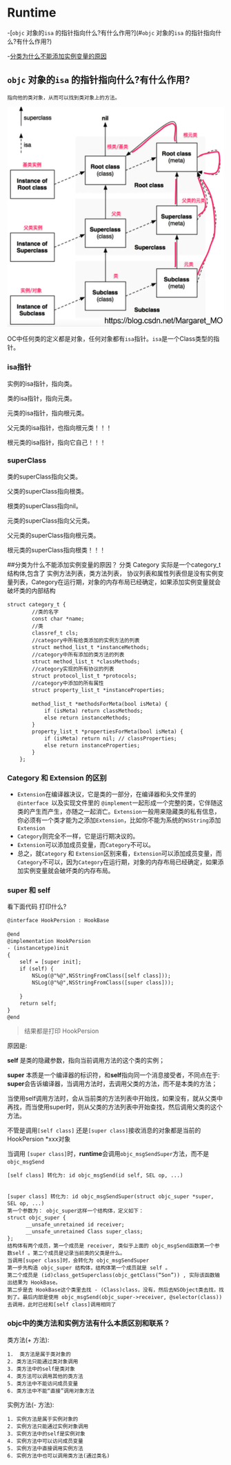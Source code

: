 # Runtime
 -[```objc``` 对象的```isa``` 的指针指向什么?有什么作用?](#```objc``` 对象的```isa``` 的指针指向什么?有什么作用?)
 
-[分类为什么不能添加实例变量的原因](#分类为什么不能添加实例变量的原因)



## ```objc``` 对象的```isa``` 的指针指向什么?有什么作用?

	指向他的类对象，从而可以找到类对象上的方法。
	
![mete_class](images/mete_class.png)

OC中任何类的定义都是对象，任何对象都有```isa```指针。```isa```是一个Class类型的指针。
### isa指针
实例的isa指针，指向类。

类的isa指针，指向元类。

元类的isa指针，指向根元类。

父元类的isa指针，也指向根元类！！！

根元类的isa指针，指向它自己！！！
### superClass
类的superClass指向父类。

父类的superClass指向根类。

根类的superClass指向nil。

元类的superClass指向父元类。

父元类的superClass指向根元类。

根元类的superClass指向根类！！！

##分类为什么不能添加实例变量的原因？
分类 Category 实际是一个category_t结构体,包含了 实例方法列表，类方法列表， 协议列表和属性列表但是没有实例变量列表，Category在运行期，对象的内存布局已经确定，如果添加实例变量就会破坏类的内部结构

```
struct category_t {
        //类的名字
        const char *name;
        //类
        classref_t cls;
        //category中所有给类添加的实例方法的列表
        struct method_list_t *instanceMethods;
        //category中所有添加的类方法的列表
        struct method_list_t *classMethods;
        //category实现的所有协议的列表
        struct protocol_list_t *protocols;
        //category中添加的所有属性
        struct property_list_t *instanceProperties;

        method_list_t *methodsForMeta(bool isMeta) {
            if (isMeta) return classMethods;
            else return instanceMethods;
        }
        property_list_t *propertiesForMeta(bool isMeta) {
            if (isMeta) return nil; // classProperties;
            else return instanceProperties;
        }
    };
```

### Category 和 Extension 的区别
* ```Extension```在编译器决议，它是类的一部分，在编译器和头文件里的```@interface ```以及实现文件里的 ```@implement```一起形成一个完整的类，它伴随这类的产生而产生，亦随之一起消亡。```Extension```一般用来隐藏类的私有信息，你必须有一个类才能为之添加```Extension```，比如你不能为系统的```NSString```添加 ```Extension```
* ```Category```则完全不一样，它是运行期决议的。
* ```Extension```可以添加成员变量，而```Category```不可以。
* 总之，就```Category``` 和 ```Extension```区别来看，```Extension```可以添加成员变量，而```Category```不可以，因为```Category```在运行期，对象的内存布局已经确定，如果添加实例变量就会破坏类的内存布局。

### super 和 self
看下面代码 打印什么?

```
@interface HookPersion : HookBase 

@end
@implementation HookPersion
- (instancetype)init
{
    self = [super init];
    if (self) {
        NSLog(@"%@",NSStringFromClass([self class]));
        NSLog(@"%@",NSStringFromClass([super class]));

    }
    return self;
}
@end
```

> 结果都是打印 HookPersion

原因是: 

**self** 是类的隐藏参数，指向当前调用方法的这个类的实例；

**super** 本质是一个编译器的标识符，和**self**指向同一个消息接受者，不同点在于: **super**会告诉编译器，当调用方法时，去调用父类的方法，而不是本类的方法；

当使用self调用方法时，会从当前类的方法列表中开始找，如果没有，就从父类中再找，而当使用super时，则从父类的方法列表中开始查找，然后调用父类的这个方法。

不管是调用```[self class]``` 还是```[super class]```接收消息的对象都是当前的 HookPersion *xxx对象

当调用 ```[super class]```时，**runtime**会调用```objc_msgSendSuper```方法，而不是```objc_msgSend```

```
[self class] 转化为: id objc_msgSend(id self, SEL op, ...)


[super class] 转化为: id objc_msgSendSuper(struct objc_super *super, SEL op, ...)
第一个参数为： objc_super这样一个结构体，定义如下：
struct objc_super {
      __unsafe_unretained id receiver;
      __unsafe_unretained Class super_class;
};
结构体有两个成员，第一个成员是 receiver, 类似于上面的 objc_msgSend函数第一个参数self 。第二个成员是记录当前类的父类是什么。
当调用[super class]时，会转化为 objc_msgSendSuper 
第一步先构造 objc_super 结构体，结构体第一个成员就是 self 。
第二个成员是 (id)class_getSuperclass(objc_getClass(“Son”)) , 实际该函数输出结果为 HookBase。
第二步是去 HookBase这个类里去找 - (Class)class，没有，然后去NSObject类去找，找到了。最后内部是使用 objc_msgSend(objc_super->receiver, @selector(class))去调用，此时已经和[self class]调用相同了

```
> 

### objc中的类方法和实例方法有什么本质区别和联系？
类方法(+ 方法):

	1. 	类方法是属于类对象的
	2. 类方法只能通过类对象调用
	3. 类方法中的self是类对象
	4. 类方法可以调用其他的类方法
	5. 类方法中不能访问成员变量
	6. 类方法中不能“直接”调用对象方法

实例方法(- 方法):

	1. 实例方法是属于实例对象的
	2. 实例方法只能通过实例对象调用
	3. 实例方法中的self是实例对象
	4. 实例方法中可以访问成员变量
	5. 实例方法中直接调用实例方法
	6. 实例方法中也可以调用类方法(通过类名)

